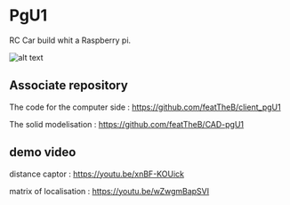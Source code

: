 # PgU1
RC Car build whit a Raspberry pi.


![alt text](https://github.com/featTheB/CAD-pgU1/blob/master/pdf_3d/assembly.jpg)


## Associate repository

The code for the computer side : https://github.com/featTheB/client_pgU1

The solid modelisation : https://github.com/featTheB/CAD-pgU1

## demo video

distance captor : https://youtu.be/xnBF-KOUick

matrix of localisation : https://youtu.be/wZwgmBapSVI


